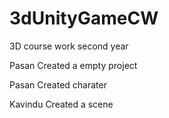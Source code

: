 # 3dUnityGameCW
3D  course work second year 

Pasan 
Created a empty project

Pasan
Created charater

Kavindu
Created a scene